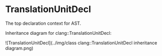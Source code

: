 # TranslationUnitDecl

The top declaration context for AST.

Inheritance diagram for clang::TranslationUnitDecl:

![TranslationUnitDecl](../img/class clang::TranslationUnitDecl inheritance diagram.png)
